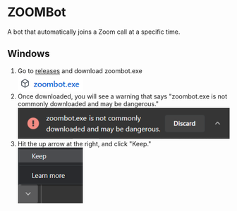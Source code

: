 # ZOOMBot
A bot that automatically joins a Zoom call at a specific time.

## Windows
1. Go to [releases](https://github.com/dwnlnk/ZoomBot/releases/tag/1.1) and download zoombot.exe <br>
![zoombot.exe](https://raw.githubusercontent.com/dwnlnk/ZoomBot/master/docs/docs1.png)
2. Once downloaded, you will see a warning that says "zoombot.exe is not commonly downloaded and may be dangerous." <br>
![dangerous](https://raw.githubusercontent.com/dwnlnk/ZoomBot/master/docs/docs2.png)
3. Hit the up arrow at the right, and click "Keep." <br>
![keep](https://raw.githubusercontent.com/dwnlnk/ZoomBot/master/docs/docs3.png)
